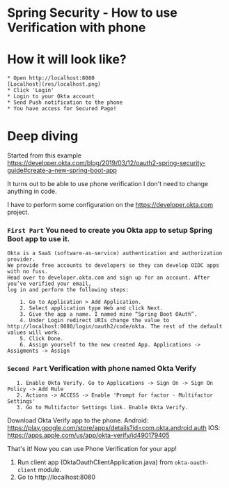 # Spring Security - How to use Verification with phone
# How it will look like?
    * Open http://localhost:8080
    [Localhost](res/localhost.png)
    * Click 'Login'
    * Login to your Okta account
    * Send Push notification to the phone
    * You have access for Secured Page!


# Deep diving
Started from this example https://developer.okta.com/blog/2019/03/12/oauth2-spring-security-guide#create-a-new-spring-boot-app

It turns out to be able to use phone verification I don't need to change anything in code.

I have to perform some configuration on the https://developer.okta.com project.

### `First Part` You need to create you Okta app to setup Spring Boot app to use it.

    Okta is a SaaS (software-as-service) authentication and authorization provider. 
    We provide free accounts to developers so they can develop OIDC apps with no fuss. 
    Head over to developer.okta.com and sign up for an account. After you’ve verified your email, 
    log in and perform the following steps:
    
        1. Go to Application > Add Application.
        2. Select application type Web and click Next.
        3. Give the app a name. I named mine “Spring Boot OAuth”.
        4. Under Login redirect URIs change the value to http://localhost:8080/login/oauth2/code/okta. The rest of the default values will work.
        5. Click Done.
        6. Assign yourself to the new created App. Applications -> Assigments -> Assign
        
### `Second Part` Verification with phone named Okta Verify
       1. Enable Okta Verify. Go to Applications -> Sign On -> Sign On Policy -> Add Rule
       2. Actions -> ACCESS -> Enable 'Prompt for factor · Multifactor Settings'
       3. Go to Multifactor Settings link. Enable Okta Verify.
       
Download Okta Verify app to the phone.
Android: https://play.google.com/store/apps/details?id=com.okta.android.auth
IOS: https://apps.apple.com/us/app/okta-verify/id490179405

That's it! Now you can use Phone Verification for your app!

1. Run client app (OktaOauthClientApplication.java) from `okta-oauth-client` module.
2. Go to http://localhost:8080